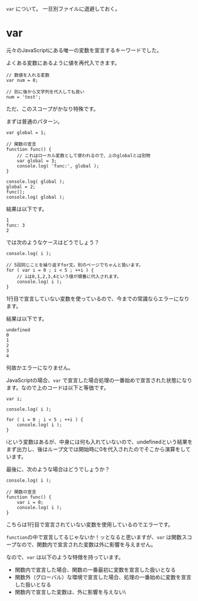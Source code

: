`var` について。
一旦別ファイルに退避しておく。

# var

元々のJavaScriptにある唯一の変数を宣言するキーワードでした。

よくある変数にあるように値を再代入できます。

```
// 数値を入れる変数
var num = 0;

// 別に後から文字列を代入しても良い
num = 'test';
```

ただ、このスコープがかなり特殊です。

まずは普通のパターン。

```
var global = 1;

// 関数の宣言
function func() {
    // これはローカル変数として使われるので、上のglobalとは別物
    var global = 3;
    console.log( 'func:', global );
}

console.log( global );
global = 2;
func();
console.log( global );
```

結果は以下です。

```
1
func: 3
2
```

では次のようなケースはどうでしょう？

```
console.log( i );

// 5回同じことを繰り返すfor文。別のページでちゃんと扱います。
for ( var i = 0 ; i < 5 ; ++i ) {
    // iは0,1,2,3,4という値が順番に代入されます。
    console.log( i );
}
```

1行目で宣言していない変数を使っているので、今までの常識ならエラーになります。

結果は以下です。

```
undefined
0
1
2
3
4
```

何故かエラーになりません。

JavaScriptの場合、`var` で宣言した場合処理の一番始めで宣言された状態になります。なので上のコードは以下と等価です。

```
var i;

console.log( i );

for ( i = 0 ; i < 5 ; ++i ) {
    console.log( i );
}
```

iという変数はあるが、中身には何も入れていないので、undefinedという結果をまず出力し、後はループ文では開始時に0を代入されたのでそこから演算をしています。

最後に、次のような場合はどうでしょうか？

```
console.log( i );

// 関数の宣言
function func() {
    var i = 0;
    console.log( i );
}
```

こちらは1行目で宣言されていない変数を使用しているのでエラーです。

`function`の中で宣言してるじゃないか！ッとなると思いますが、`var` は関数スコープなので、関数内で宣言された変数は外に影響を与えません。

なので、`var` は以下のような特徴を持っています。

* 関数内で宣言した場合、関数の一番最初に変数を宣言した扱いとなる
* 関数外（グローバル）な環境で宣言した場合、処理の一番始めに変数を宣言した扱いとなる
* 関数内で宣言した変数は、外に影響を与えない\
